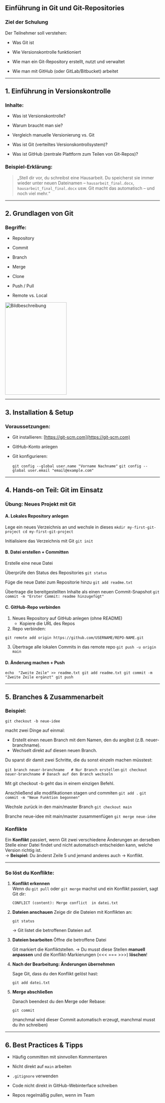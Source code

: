 ##  **Einführung in Git und Git-Repositories**

### **Ziel der Schulung**

Der Teilnehmer soll verstehen:

-   Was Git ist
    
-   Wie Versionskontrolle funktioniert
    
-   Wie man ein Git-Repository erstellt, nutzt und verwaltet
    
-   Wie man mit GitHub (oder GitLab/Bitbucket) arbeitet
    

----------

## 1. **Einführung in Versionskontrolle**

### Inhalte:

-   Was ist Versionskontrolle?
    
-   Warum braucht man sie?
    
-   Vergleich manuelle Versionierung vs. Git
    
-   Was ist Git (verteiltes Versionskontrollsystem)?
    
-   Was ist GitHub (zentrale Plattform zum Teilen von Git-Repos)?
    

###  Beispiel-Erklärung:

> „Stell dir vor, du schreibst eine Hausarbeit. Du speicherst sie immer wieder unter neuen Dateinamen – `hausarbeit_final.docx`, `hausarbeit_final_final.docx` usw. Git macht das automatisch – und noch viel mehr.“

----------

## 2. **Grundlagen von Git**

### Begriffe:

-   Repository
    
-   Commit
    
-   Branch 
    
-   Merge 
    
-   Clone
    
-   Push / Pull
    
-   Remote vs. Local

 <img src="https://sdmntpritalynorth.oaiusercontent.com/files/00000000-10bc-6246-a942-ac8e337951e2/raw?se=2025-04-27T08%3A14%3A44Z&sp=r&sv=2024-08-04&sr=b&scid=40aef9c2-17bc-53fa-978b-483c7cd05e6c&skoid=06d77cea-897f-49c6-9d78-20f6510f72af&sktid=a48cca56-e6da-484e-a814-9c849652bcb3&skt=2025-04-27T05%3A39%3A36Z&ske=2025-04-28T05%3A39%3A36Z&sks=b&skv=2024-08-04&sig=v2MFAuwh/bCPrJgDtyv7ck8/AqEsY7HBZ9f33f9lMYw%3D" alt="Bildbeschreibung" width="200" height="300">
 
----------

## 3. **Installation & Setup**

### Voraussetzungen:

-   Git installieren: [https://git-scm.com](https://git-scm.com)
    
-   GitHub-Konto anlegen
    
-   Git konfigurieren:
    
    `git config --global user.name "Vorname Nachname"`
    `git config --global user.email "email@example.com"` 
    

----------

## 4. **Hands-on Teil: Git im Einsatz**

### Übung: Neues Projekt mit Git

#### A. **Lokales Repository anlegen**
Lege ein neues Verzeichnis an und wechsle in dieses
`mkdir my-first-git-project cd my-first-git-project`

Initialisiere das Verzeichnis mit Git
`git init` 

#### B. **Datei erstellen + Committen**
Erstelle eine neue Datei

Überprüfe den Status des Repositories
`git status`

Füge die neue Datei zum Repositorie hinzu
`git add readme.txt`

Übertrage die bereitgestellten Inhalte als einen neuen Commit-Snapshot
`git commit -m "Erster Commit: readme hinzugefügt"` 

#### C. **GitHub-Repo verbinden**

1.  Neues Repository auf GitHub anlegen (ohne README)
	- Kopiere die URL des Repos
2.  Repo verbinden:

`git remote add origin https://github.com/USERNAME/REPO-NAME.git`

3. Übertrage alle lokalen Commits in das remote repo
`git push -u origin main` 

#### D. **Änderung machen + Push**

`echo  "Zweite Zeile" >> readme.txt
git add readme.txt
git commit -m "Zweite Zeile ergänzt" git push` 

----------

## 5. **Branches & Zusammenarbeit**

### Beispiel:

`git checkout -b neue-idee`

macht zwei Dinge auf einmal:
 - Erstellt einen neuen Branch mit dem Namen, den du angibst (z.B. neuer-branchname).
 - Wechselt direkt auf diesen neuen Branch.

Du sparst dir damit zwei Schritte, die du sonst einzeln machen müsstest:

`git branch neuer-branchname   # Nur Branch erstellen`
`git checkout neuer-branchname # Danach auf den Branch wechseln`

Mit git checkout -b geht das in einem einzigen Befehl.

Anschließend alle modifikationen stagen und commiten
`git add .`
`git commit -m "Neue Funktion begonnen"` 

Wechsle zurück in den main/master Branch
`git checkout main`

Branche neue-idee mit main/master zusammenfügen
`git merge neue-idee` 

### Konflikte
Ein **Konflikt** passiert, wenn Git zwei verschiedene Änderungen an derselben Stelle einer Datei findet und nicht automatisch entscheiden kann, welche Version richtig ist.  
→ **Beispiel:** Du änderst Zeile 5 und jemand anderes auch → Konflikt.

----------

### So löst du Konflikte:

1.  **Konflikt erkennen**  
    Wenn du `git pull` oder `git merge` machst und ein Konflikt passiert, sagt Git dir:
    
    `CONFLICT (content): Merge conflict  in datei.txt` 
    
2.  **Dateien anschauen** Zeige dir die Dateien mit Konflikten an:
    
    `git status` 
    
    → Git listet die betroffenen Dateien auf.
    
3.  **Dateien bearbeiten** 
	Öffne die betroffene Datei
    
    Git markiert die Konfliktstellen.
    → Du musst diese Stellen **manuell anpassen** und die Konflikt-Markierungen (<<< === >>>) **löschen**!
    
4.  **Nach der Bearbeitung: Änderungen übernehmen** 
	
	Sage Git, dass du den Konflikt gelöst hast:
   
    `git add datei.txt` 
    
5.  **Merge abschließen** 
	
	Danach beendest du den Merge oder Rebase:
    
    `git commit` 
    
    (manchmal wird dieser Commit automatisch erzeugt, manchmal musst du ihn schreiben)

----------

## 6. **Best Practices & Tipps**

-   Häufig committen mit sinnvollen Kommentaren
    
-   Nicht direkt auf `main` arbeiten
    
-   `.gitignore` verwenden
    
-   Code nicht direkt in GitHub-Webinterface schreiben
    
-   Repos regelmäßig pullen, wenn im Team
